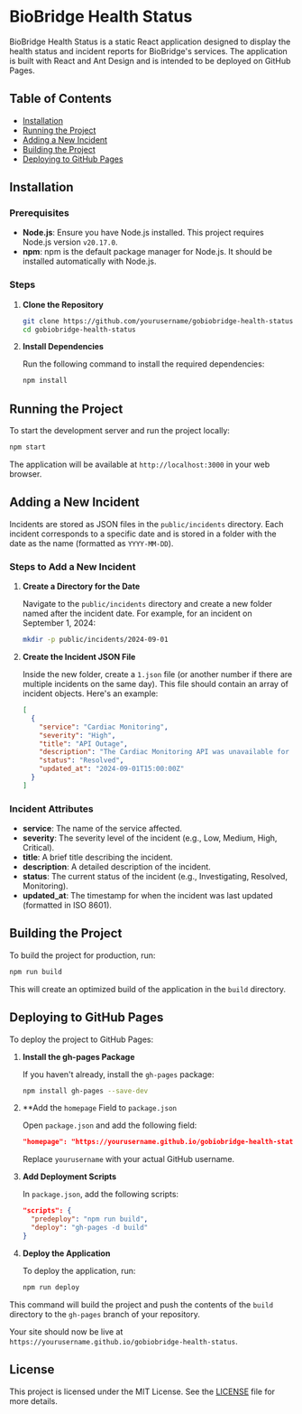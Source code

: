 # BioBridge Health Status

BioBridge Health Status is a static React application designed to display the health status and incident reports for BioBridge's services. The application is built with React and Ant Design and is intended to be deployed on GitHub Pages.

## Table of Contents

- [Installation](#installation)
- [Running the Project](#running-the-project)
- [Adding a New Incident](#adding-a-new-incident)
- [Building the Project](#building-the-project)
- [Deploying to GitHub Pages](#deploying-to-github-pages)

## Installation

### Prerequisites

- **Node.js**: Ensure you have Node.js installed. This project requires Node.js version `v20.17.0`.
- **npm**: npm is the default package manager for Node.js. It should be installed automatically with Node.js.

### Steps

1. **Clone the Repository**

   ```bash
   git clone https://github.com/yourusername/gobiobridge-health-status.git
   cd gobiobridge-health-status
   ```

2. **Install Dependencies**

   Run the following command to install the required dependencies:

   ```bash
   npm install
   ```

## Running the Project

To start the development server and run the project locally:

```bash
npm start
```

The application will be available at `http://localhost:3000` in your web browser.

## Adding a New Incident

Incidents are stored as JSON files in the `public/incidents` directory. Each incident corresponds to a specific date and is stored in a folder with the date as the name (formatted as `YYYY-MM-DD`).

### Steps to Add a New Incident

1. **Create a Directory for the Date**

   Navigate to the `public/incidents` directory and create a new folder named after the incident date. For example, for an incident on September 1, 2024:

   ```bash
   mkdir -p public/incidents/2024-09-01
   ```

2. **Create the Incident JSON File**

   Inside the new folder, create a `1.json` file (or another number if there are multiple incidents on the same day). This file should contain an array of incident objects. Here's an example:

   ```json
   [
     {
       "service": "Cardiac Monitoring",
       "severity": "High",
       "title": "API Outage",
       "description": "The Cardiac Monitoring API was unavailable for 3 hours on September 1, 2024. The issue has been resolved.",
       "status": "Resolved",
       "updated_at": "2024-09-01T15:00:00Z"
     }
   ]
   ```

### Incident Attributes

- **service**: The name of the service affected.
- **severity**: The severity level of the incident (e.g., Low, Medium, High, Critical).
- **title**: A brief title describing the incident.
- **description**: A detailed description of the incident.
- **status**: The current status of the incident (e.g., Investigating, Resolved, Monitoring).
- **updated_at**: The timestamp for when the incident was last updated (formatted in ISO 8601).

## Building the Project

To build the project for production, run:

```bash
npm run build
```

This will create an optimized build of the application in the `build` directory.

## Deploying to GitHub Pages

To deploy the project to GitHub Pages:

1. **Install the gh-pages Package**

   If you haven't already, install the `gh-pages` package:

   ```bash
   npm install gh-pages --save-dev
   ```

2. **Add the `homepage` Field to `package.json`

   Open `package.json` and add the following field:

   ```json
   "homepage": "https://yourusername.github.io/gobiobridge-health-status"
   ```

   Replace `yourusername` with your actual GitHub username.

3. **Add Deployment Scripts**

   In `package.json`, add the following scripts:

   ```json
   "scripts": {
     "predeploy": "npm run build",
     "deploy": "gh-pages -d build"
   }
   ```

4. **Deploy the Application**

   To deploy the application, run:

   ```bash
   npm run deploy
   ```

This command will build the project and push the contents of the `build` directory to the `gh-pages` branch of your repository.

Your site should now be live at `https://yourusername.github.io/gobiobridge-health-status`.

## License

This project is licensed under the MIT License. See the [LICENSE](LICENSE) file for more details.